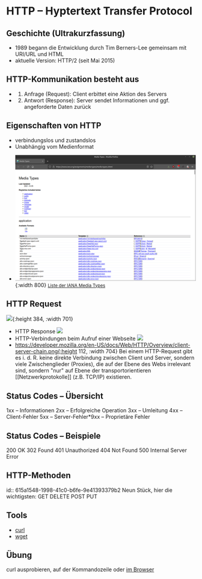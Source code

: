 # HTTP – Hyptertext Transfer Protocol
## Geschichte (Ultrakurzfassung)
* 1989 begann die Entwicklung durch Tim Berners-Lee gemeinsam mit URI/URL und HTML
* aktuelle Version: HTTP/2 (seit Mai 2015)
## HTTP-Kommunikation besteht aus
* 1. Anfrage (Request): Client erbittet eine Aktion des Servers
* 2. Antwort (Response): Server sendet Informationen und ggf.
angeforderte Daten zurück
## Eigenschaften von HTTP
* verbindungslos und zustandslos
* Unabhängig vom Medienformat
- ![mediatypes.png](../assets/mediatypes_1633467213616_0.png){:width 800}
  <small><a href="https://www.iana.org/assignments/media-types/media-types.xhtml">Liste der IANA Media Types</a></small>
## HTTP Request
![](https://mdn.mozillademos.org/files/13687/HTTP_Request.png){:height 384, :width 701}
- HTTP Response
  ![](https://mdn.mozillademos.org/files/13691/HTTP_Response.png)
- HTTP-Verbindungen beim Aufruf einer Webseite
  ![](https://developer.mozilla.org/en-US/docs/Web/HTTP/Overview/fetching_a_page.png)
- https://developer.mozilla.org/en-US/docs/Web/HTTP/Overview/client-server-chain.png{:height 112, :width 704}
  Bei einem HTTP-Request gibt es i. d. R. keine direkte Verbindung zwischen Client und Server, sondern viele Zwischenglieder (Proxies), die auf der Ebene des Webs irrelevant sind, sondern "nur" auf Ebene der transportorientieren [[Netzwerkprotokolle]] (z.B. TCP/IP) existieren.
## Status Codes – Übersicht
1xx – Informationen
2xx – Erfolgreiche Operation
3xx – Umleitung
4xx – Client-Fehler
5xx – Server-Fehler*9xx – Proprietäre Fehler
## Status Codes – Beispiele
200 OK
302 Found 
401 Unauthorized
404 Not Found
500 Internal Server Error
## HTTP-Methoden
id:: 615a1548-1998-41c0-b6fe-9e41393379b2
Neun Stück, hier die wichtigsten:
GET
DELETE
POST
PUT
## Tools
* [curl](https://curl.se/)
* [wget](https://de.wikipedia.org/wiki/Wget)
## Übung 
curl ausprobieren, auf der Kommandozeile oder [im Browser](https://reqbin.com/curl)